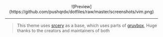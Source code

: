 <div align="center">
![Preview](https://github.com/pushqrdx/dotfiles/raw/master/screenshots/vim.png)
</div>

---

> This theme uses [srcery](https://github.com/srcery-colors/srcery-vim) as a base, which uses parts of [gruvbox](https://github.com/morhetz/gruvbox), Huge thanks to the creators and maintainers of both
